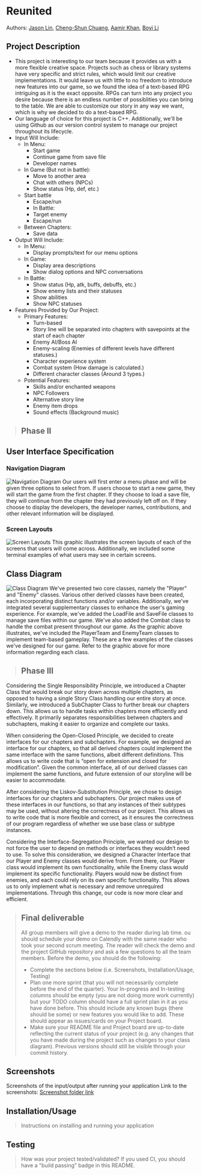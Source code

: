 # Reunited

 Authors: [Jason Lin](https://github.com/jjason1), [Cheng-Shun Chuang](https://github.com/ulrixon), [Aamir Khan](https://github.com/Akhan521), [Boyi Li](https://github.com/Bli181)

## Project Description
* This project is interesting to our team because it provides us with a more flexible creative space. Projects such as chess or library systems have very specific and strict rules, which would limit our creative implementations. It would leave us with little to no freedom to introduce new features into our game, so we found the idea of a text-based RPG intriguing as it is the exact opposite. RPGs can turn into any project you desire because there is an endless number of possiblities you can bring to the table. We are able to customize our story in any way we want, which is why we decided to do a text-based RPG.
* Our language of choice for this project is C++. Additionally, we'll be using Github as our version control system to manage our project throughout its lifecycle.
* Input Will Include:
  * In Menu:
    * Start game
    * Continue game from save file
    * Developer names
  * In Game (But not in battle):
    * Move to another area
    * Chat with others (NPCs)
    * Show status (Hp, def, etc.)
  * Start battle
    * Escape/run
    * In Battle:
    * Target enemy
    * Escape/run
  * Between Chapters:
    * Save data
* Output Will Include:
  * In Menu:
    * Display prompts/text for our menu options
  * In Game:
    * Display area descriptions
    * Show dialog options and NPC conversations
  * In Battle:
    * Show status (Hp, atk, buffs, debuffs, etc.)
    * Show enemy lists and their statuses
    * Show abilities
    * Show NPC statuses
* Features Provided by Our Project:
  * Primary Features: 
    * Turn-based
    * Story line will be separated into chapters with savepoints at the start of each chapter
    * Enemy AI/Boss AI
    * Enemy-scaling (Enemies of different levels have different statuses.)
    * Character experience system
    * Combat system (How damage is calculated.)
    * Different character classes (Around 3 types.)
  * Potential Features:
    * Skills and/or enchanted weapons
    * NPC Followers
    * Alternative story line
    * Enemy item drops
    * Sound effects (Background music)
  
 > ## Phase II

## User Interface Specification

### Navigation Diagram
![Navigation Diagram](https://github.com/cs100/final-project-akhan197-bli181-cchua042-jlin379/blob/master/Design_Doc/Reunited_%20User%20Interface%20Specification%20-%20Nav.%20Diagram.png)
Our users will first enter a menu phase and will be given three options to select from. If users choose to start a new game, they will start the game from the first chapter. If they choose to load a save file, they will continue from the chapter they had previously left off on. If they choose to display the developers, the developer names, contributions, and other relevant information will be displayed.

### Screen Layouts
![Screen Layouts](https://github.com/cs100/final-project-akhan197-bli181-cchua042-jlin379/blob/master/Design_Doc/Reunited_%20User%20Interface%20Specification%20-%20Screen%20Layouts.png)
This graphic illustrates the screen layouts of each of the screens that users will come across. Additionally, we included some terminal examples of what users may see in certain screens.

## Class Diagram
![Class Diagram](https://github.com/cs100/final-project-akhan197-bli181-cchua042-jlin379/blob/master/Design_Doc/Reunited_%20UML%20Diagrams.png)
We've presented two core classes, namely the "Player" and "Enemy" classes. Various other derived classes have been created, each incorporating distinct functions and/or variables. Additionally, we've integrated several supplementary classes to enhance the user's gaming experience. For example, we've added the LoadFile and SaveFile classes to manage save files within our game. We've also added the Combat class to handle the combat present throughout our game. As the graphic above illustrates, we've included the PlayerTeam and EnemyTeam classes to implement team-based gameplay. These are a few examples of the classes we've designed for our game. Refer to the graphic above for more information regarding each class.
 
 > ## Phase III

Considering the Single Responsibility Principle, we introduced a Chapter Class that would break our story down across multiple chapters, as opposed to having a single Story Class handling our entire story at once. Similarly, we introduced a SubChapter Class to further break our chapters down. This allows us to handle tasks within chapters more efficiently and effectively. It primarily separates responsibilities between chapters and subchapters, making it easier to organize and complete our tasks. 

When considering the Open-Closed Principle, we decided to create interfaces for our chapters and subchapters. For example, we designed an interface for our chapters, so that all derived chapters could implement the same interface with the same functions, albeit different definitions. This allows us to write code that is “open for extension and closed for modification”. Given the common interface, all of our derived classes can implement the same functions, and future extension of our storyline will be easier to accommodate.

After considering the Liskov-Substitution Principle, we chose to design interfaces for our chapters and subchapters. Our project makes use of these interfaces in our functions, so that any instances of their subtypes may be used, without altering the correctness of our project. This allows us to write code that is more flexible and correct, as it ensures the correctness of our program regardless of whether we use base class or subtype instances.

Considering the Interface-Segregation Principle, we wanted our design to not force the user to depend on methods or interfaces they wouldn’t need to use. To solve this consideration, we designed a Character Interface that our Player and Enemy classes would derive from. From there, our Player class would implement its own functionality, while the Enemy class would implement its specific functionality. Players would now be distinct from enemies, and each could rely on its own specific functionality. This allows us to only implement what is necessary and remove unrequired implementations. Through this change, our code is now more clear and efficient.
 
 > ## Final deliverable
 > All group members will give a demo to the reader during lab time. ou should schedule your demo on Calendly with the same reader who took your second scrum meeting. The reader will check the demo and the project GitHub repository and ask a few questions to all the team members. 
 > Before the demo, you should do the following:
 > * Complete the sections below (i.e. Screenshots, Installation/Usage, Testing)
 > * Plan one more sprint (that you will not necessarily complete before the end of the quarter). Your In-progress and In-testing columns should be empty (you are not doing more work currently) but your TODO column should have a full sprint plan in it as you have done before. This should include any known bugs (there should be some) or new features you would like to add. These should appear as issues/cards on your Project board.
 > * Make sure your README file and Project board are up-to-date reflecting the current status of your project (e.g. any changes that you have made during the project such as changes to your class diagram). Previous versions should still be visible through your commit history. 
 
 ## Screenshots
  Screenshots of the input/output after running your application
  Link to the screenshots:
  [Screenshot folder link](https://github.com/cs100/final-project-akhan197-bli181-cchua042-jlin379/blob/master/Screenshot)
 ## Installation/Usage
 > Instructions on installing and running your application
 ## Testing
 > How was your project tested/validated? If you used CI, you should have a "build passing" badge in this README.
 
